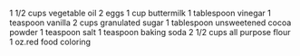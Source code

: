 1 1/2 cups vegetable oil
2 eggs
1 cup buttermilk
1 tablespoon vinegar
1 teaspoon vanilla
2 cups granulated sugar
1 tablespoon unsweetened cocoa powder
1 teaspoon salt
1 teaspoon baking soda
2 1/2 cups all purpose flour
1 oz.red food coloring
